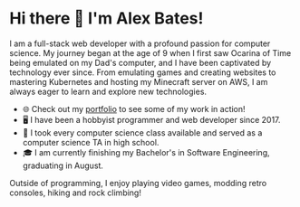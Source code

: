 # Hi there 👋 I'm Alex Bates!
I am a full-stack web developer with a profound passion for computer science. My journey began at the age of 9 when I first saw Ocarina of Time being emulated on my Dad's computer, and I have been captivated by technology ever since. From emulating games and creating websites to mastering Kubernetes and hosting my Minecraft server on AWS, I am always eager to learn and explore new technologies.


- 🌐 Check out my [portfolio](https://dev.alexbates.me) to see some of my work in action!
- 🖥️ I have been a hobbyist programmer and web developer since 2017.
- 🏫 I took every computer science class available and served as a computer science TA in high school.
- 🎓 I am currently finishing my Bachelor's in Software Engineering, graduating in August.

Outside of programming, I enjoy playing video games, modding retro consoles, hiking and rock climbing!
